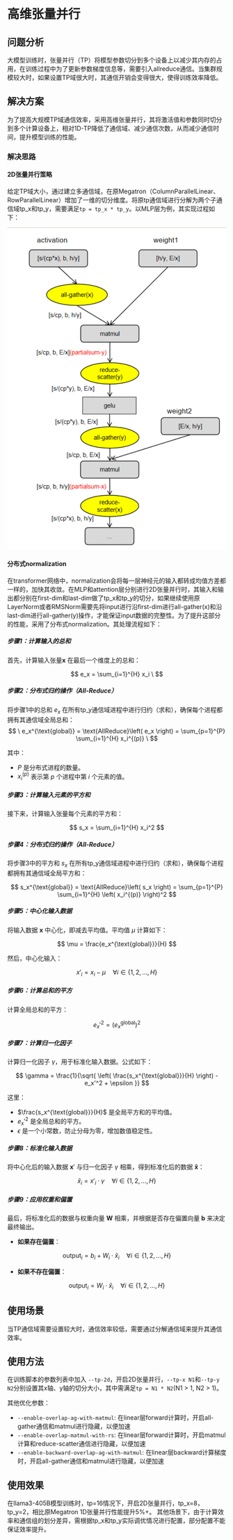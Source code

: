 # 高维张量并行

## 问题分析

大模型训练时，张量并行（TP）将模型参数切分到多个设备上以减少其内存的占用，在训练过程中为了更新参数梯度信息等，需要引入allreduce通信。当集群规模较大时，如果设置TP域很大时，其通信开销会变得很大，使得训练效率降低。

## 解决方案

为了提高大规模TP域通信效率，采用高维张量并行，其将激活值和参数同时切分到多个计算设备上，相对1D-TP降低了通信域、减少通信次数，从而减少通信时间，提升模型训练的性能。

### 解决思路

#### 2D张量并行策略

给定TP域大小，通过建立多通信域，在原Megatron（ColumnParallelLinear、RowParallelLinear）增加了一维的切分维度。将原tp通信域进行分解为两个子通信域tp_x和tp_y，需要满足`tp = tp_x * tp_y`。以MLP层为例，其实现过程如下：

![img](../../sources/images/tensor-parallel-2d.png)

#### 分布式normalization

在transformer网络中，normalization会将每一层神经元的输入都转成均值方差都一样的，加快其收敛。在MLP和attention层分别进行2D张量并行时，其输入和输出都分别在first-dim和last-dim做了tp_x和tp_y的切分，如果继续使用原LayerNorm或者RMSNorm需要先将input进行沿first-dim进行all-gather(x)和沿last-dim进行all-gather(y)操作，才能保证input数据的完整性。为了提升这部分的性能，采用了分布式normalization。其处理流程如下：

##### **步骤1：计算输入的总和**

首先，计算输入张量$\mathbf{x}$ 在最后一个维度上的总和：

$$
e_x = \sum_{i=1}^{H} x_i
\
$$

##### **步骤2：分布式归约操作（All-Reduce）**

将步骤1中的总和 $e_x$ 在所有tp_y通信域进程中进行归约（求和），确保每个进程都拥有其通信域全局总和：
$$
\
e_x^{\text{global}} = \text{AllReduce}\left( e_x \right) = \sum_{p=1}^{P} \sum_{i=1}^{H} x_i^{(p)}
\
$$

其中：
- $P$ 是分布式进程的数量。
- $x_i^{(p)}$ 表示第 $p$ 个进程中第 $i$ 个元素的值。

##### **步骤3：计算输入元素的平方和**

接下来，计算输入张量每个元素的平方和：

$$
s_x = \sum_{i=1}^{H} x_i^2
$$

##### **步骤4：分布式归约操作（All-Reduce）**

将步骤3中的平方和 $s_x$ 在所有tp_y通信域进程中进行归约（求和），确保每个进程都拥有其通信域全局平方和：

$$
s_x^{\text{global}} = \text{AllReduce}\left( s_x \right) = \sum_{p=1}^{P} \sum_{i=1}^{H} \left( x_i^{(p)} \right)^2
$$

##### **步骤5：中心化输入数据**

将输入数据 $\mathbf{x}$ 中心化，即减去平均值。平均值 $\mu$ 计算如下：

$$
\mu = \frac{e_x^{\text{global}}}{H}
$$

然后，中心化输入：

$$
x'_i = x_i - \mu \quad \forall i \in \{1, 2, \dots, H\}
$$

##### **步骤6：计算总和的平方**

计算全局总和的平方：

$$
e_x'^2 = \left( e_x^{\text{global}} \right)^2
$$

##### **步骤7：计算归一化因子**

计算归一化因子 $\gamma$，用于标准化输入数据。公式如下：

$$
\gamma = \frac{1}{\sqrt{ \left( \frac{s_x^{\text{global}}}{H} \right) - e_x'^2 + \epsilon }}
$$

这里：
- $\frac{s_x^{\text{global}}}{H}$ 是全局平方和的平均值。
- $e_x'^2$ 是全局总和的平方。
- $\epsilon$ 是一个小常数，防止分母为零，增加数值稳定性。

##### **步骤8：标准化输入数据**

将中心化后的输入数据 $\mathbf{x}'$ 与归一化因子 $\gamma$ 相乘，得到标准化后的数据 $\mathbf{\hat{x}}$：

$$
\hat{x}_i = x'_i \cdot \gamma \quad \forall i \in \{1, 2, \dots, H\}
$$

##### **步骤9：应用权重和偏置**

最后，将标准化后的数据与权重向量 $\mathbf{W}$ 相乘，并根据是否存在偏置向量 $\mathbf{b}$ 来决定最终输出。

- **如果存在偏置**：

$$
\text{output}_i = b_i + W_i \cdot \hat{x}_i \quad \forall i \in \{1, 2, \dots, H\}
$$

- **如果不存在偏置**：

$$
\text{output}_i = W_i \cdot \hat{x}_i \quad \forall i \in \{1, 2, \dots, H\}
$$


## 使用场景

当TP通信域需要设置较大时，通信效率较低，需要通过分解通信域来提升其通信效率。

## 使用方法

在训练脚本的参数列表中加入 `--tp-2d`，开启2D张量并行，`--tp-x N1`和`--tp-y N2`分别设置其x轴、y轴的切分大小，其中需满足`tp = N1 * N2`(N1 > 1, N2 > 1)。

其他优化参数：
- `--enable-overlap-ag-with-matmul`: 在linear层forward计算时，开启all-gather通信和matmul进行隐藏，以便加速
- `--enable-overlap-matmul-with-rs`: 在linear层forward计算时，开启matmul计算和reduce-scatter通信进行隐藏，以便加速
- `--enable-backward-overlap-ag-with-matmul`: 在linear层backward计算梯度时，开启all-gather通信和matmul进行隐藏，以便加速

## 使用效果

在llama3-405B模型训练时，tp=16情况下，开启2D张量并行，tp_x=8，tp_y=2，相比原Megatron 1D张量并行性能提升5%+。
其他场景下，由于计算效率和通信组的划分差异，需根据tp_x和tp_y实际调优情况进行配置，部分配置不能保证效率提升。
